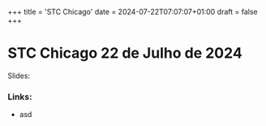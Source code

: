 +++
title = 'STC Chicago'
date = 2024-07-22T07:07:07+01:00
draft = false
+++

# STC Chicago 22 de Julho de 2024

Slides: 

### Links:

- asd